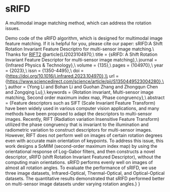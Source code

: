 #  sRIFD
A multimodal image matching method, which can address the rotation issues.

Demo code of the sRIFD algorithm, which is designed for multimodal image feature matching. If it is helpful for you, please cite our paper:
sRIFD:A Shift Rotation Invariant Feature Descriptro for multi-sensor image matching.\\
Thanks for [RIFT2](https://github.com/LJY-RS/RIFT2-multimodal-matching-rotation)
@article{LI2023104970,\\
title = {sRIFD: A Shift Rotation Invariant Feature Descriptor for multi-sensor image matching},\\
journal = {Infrared Physics & Technology},\\
volume = {135},\\
pages = {104970},\\
year = {2023},\\
issn = {1350-4495},\\
doi = {https://doi.org/10.1016/j.infrared.2023.104970},\\
url = {https://www.sciencedirect.com/science/article/pii/S1350449523004280},\\
author = {Yong Li and Bohan Li and Guohan Zhang and Zhongqun Chen and Zongqing Lu},\\
keywords = {Rotation invariant, Multi-sensor image matching, Second order maximum index map, Phase congruency},\\
abstract = {Feature descriptors such as SIFT (Scale Invariant Feature Transform) have been widely used in various computer vision applications, and many methods have been proposed to adapt the descriptors to multi-sensor images. Recently, RIFT (Radiation variation Insensitive Feature Transform) utilized the phase congruency that is invariant to the illumination and radiometric variation to construct descriptors for multi-sensor images. However, RIFT does not perform well on images of certain rotation degrees even with accurate main orientation of keypoints. To address this issue, this work designs a SoMIM (second-order maximum index map) by using the orientational response of Log-Gabor filters, and then constructs a novel descriptor, sRIFD (shift Rotation Invariant Featured Descriptor), without the computing main orientations. sRIFD performs evenly well on images of almost all rotation angles. To evaluate the performance of sRIFD, we use three image datasets, Infrared-Optical, Thermal-Optical, and Optical-Optical datasets. The quantitative results demonstrated that sRIFD performed better on multi-sensor image datasets under varying rotation angles.}
}

